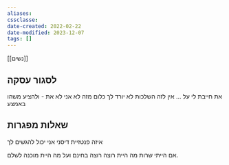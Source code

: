 ```yaml
---
aliases: 
cssclasse: 
date-created: 2022-02-22
date-modified: 2023-12-07
tags: []
---
```

 [[נשים]]
 
לסגור עסקה
-----------
את חייבת לי על ...
אין לזה השלכות
לא יורד לך כלום מזה
לא אני לא את - ולהציע משהו באמצע

שאלות מפגרות
--------------
איזה פנטזיית דיסני אני יכול להגשים לך

אם הייתי שרות מה היית רוצה רוצה בחינם ועל מה היית מוכנה לשלם.
